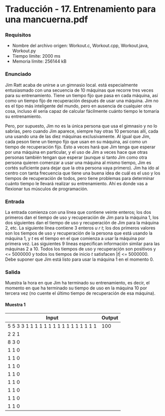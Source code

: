 # Traducción - 17. Entrenamiento para una mancuerna.pdf

### Requisitos

- Nombre del archivo origen: Workout.c, Workout.cpp, Workout.java, Workout.py
- Tiempo límite: 2000 ms
- Memoria límite: 256144 kB

### Enunciado

Jim Ratt acaba de unirse a un gimnasio local. está especialmente entusiasmado con una secuencia de 10 máquinas que recorre tres veces para su entrenamiento. Tiene un tiempo fijo que pasa en cada máquina, así como un tiempo fijo de recuperación después de usar una máquina. Jim no es el tipo más inteligente del mundo, pero en ausencia de cualquier otra cosa, incluso él sería capaz de calcular fácilmente cuánto tiempo le tomaría su entrenamiento.



Pero, por supuesto, Jim no es la única persona que usa el gimnasio y no lo sabrías, pero cuando Jim aparece, siempre hay otras 10 personas allí, cada una usando una de las diez máquinas exclusivamente. Al igual que Jim, cada peson tiene un tiempo fijo que usan en su máquina, así como un tiempo de recuperación fijo. Esto a veces hará que Jim tenga que esperar por una máquina en particular, y el uso de Jim a veces hace que otras personas también tengan que esperar (aunque si tanto Jim como otra persona quieren comenzar a usar una máquina al mismo tiempo, Jim es cortés suficiente para dejar que la otra persona vaya primero). Jim ha ido al centro con tanta frecuencia que tiene una buena idea de cuál es el uso y los tiempos de recuperación de todos, pero tiene problemas para determinar cuánto tiempo le llevará realizar su entrenamiento. Ahí es donde vas a flexionar tus músculos de programación.

### Entrada

La entrada comienza con una línea que contiene veinte enteros; los dos primeros dan el tiempo de uso y recuperación de Jim para la máquina 1, los dos siguientes dan el tiempo de uso y recuperación de Jim para la máquina 2, etc. La siguiente línea contiene 3 enteros *u r t*; los dos primeros valores son los tiempos de uso y recuperación de la persona que está usando la máquina 1, y *t* es el tiempo en el que comienza a usar la máquina por primera vez. Las siguientes 9 líneas especifican información similar para las máquinas 2 a 10. Todos los tiempos de uso y recuperación son positivos y <= 5000000 y todos los tiempos de inicio *t* satisfacen |*t*| <= 5000000. Debe suponer que Jim está listo para usar la máquina 1 en el momento 0.

### Salida

Muestra la hora en que Jim ha terminado su entrenamiento, es decir, el momento en que ha terminado su tiempo de uso en la máquina 10 por tercera vez (no cuente el último tiempo de recuperación de esa máquina).

#### Muestra 1

| Input                                   | Output |
| --------------------------------------- | ------ |
| 5 5 3 3 1 1 1 1 1 1 1 1 1 1 1 1 1 1 1 1 | 100    |
| 2 2 1                                   |        |
| 8 3 0                                   |        |
| 1 1 0                                   |        |
| 1 1 0                                   |        |
| 1 1 0                                   |        |
| 1 1 0                                   |        |
| 1 1 0                                   |        |
| 1 1 0                                   |        |
| 1 1 0                                   |        |
| 1 1 0                                   |        |

